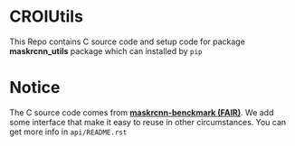 # CROIUtils
This Repo contains C source code and setup code for package **maskrcnn_utils** package which can installed by `pip`

# Notice
The C source code comes from [**maskrcnn-benckmark (FAIR)**](https://github.com/facebookresearch/maskrcnn-benchmark/tree/master/maskrcnn_benchmark/csrc).
We add some interface that make it easy to reuse in other circumstances.
You can get more info in `api/README.rst`

